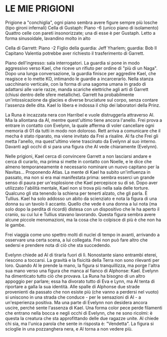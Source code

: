 # LE MIE PRIGIONI

Prigione a "conchiglia", ogni piano sembra avere figure sempre più losche (tipo gironi infernali)
Cella di Gustaph: Piano -6 (unico piano di isolamento)
Quattro celle con pareti insonorizzate; una di esse è per Gustaph. Letto a forma sinusoidale, lavandino molto in alto

Cella di Garrett: Piano -2
Figlio della guardia: Jeff Yharlem; guardia: Bob
Il Capitano Valentia potrebbe aver richiesto il trasferimento di Garrett.

Piano dell'ingresso: sala interrogatori.
La guardia si pone in modo aggressivo verso Kael, che riceve un rifiuto per ordine di "più di un Naga". Dopo una lunga conversazione, la guardia finisce per aggredire Kael, che reagisce e lo mette KO, intimando le guardie a incarcerarlo.
Nella stanza uacchinario verticale, con la forma di una sagoma umana in grado di adattarsi alle varie razze, manda scariche elettriche agli arti di Garrett (chiusi dentro delle sfere metalliche).
Garrett ha probabilmente un'intossicazione da glacies e diverse bruciature sul corpo, senza contare l'assenza delle dita. Kael lo libera e indossa il chip dei laboratori della Prinz.

La Runa è incazzata nera con Harribel e vuole distruggerla attraverso Al. Mia la allontana da Al, mentre quest'ultimo tiene ancora l'anello.
Frei prova a entrare in contatto con Evelynn, la quale afferma di voler cancellare ogni memoria di 01 da tutti in modo non doloroso.
Rett arriva a comunicare che il mecha è stato riparato, ma viene invitato da Frei a risalire. Al fa che Frei gli metta l'anello, ma quest'ultimo viene trascinato da Evelynn al suo interno.
Davanti agli occhi di si para una figura che Al vede chiaramente (Evelynn).

Nelle prigioni, Kael cerca di convincere Garrett a non lasciarsi andare e cerca di curarlo, ma prima si mette in contatto con Noelle, e le dice che almeno temporaneamente è necessario nominare un nuovo capitano per la Navitas... Proponendo Atlas.
La mente di Kael ha subito un'influenza in passato, ma non si era mai manifestata prima: sembra esserci un grande senso di paura per un'esplosione che Kael percepisce su di sé.
Dopo aver utilizzato l'abilità mentale, Kael non si trova più nella sala delle torture. Qualcuno gli sta tenendo la schiena per tenerti alzato, che gli parla. È Tullius.
Kael ha solo addosso un abito da scienziato e nota la figura di una donna su un tavolo lì accanto.
Quello che vede è una donna a lui nota (ma solo dopo la perdita di ricordi) distesa con un dispositivo che le ha aperto il cranio, su cui lui e Tullius stavano lavorando. Questa figura sembra avere alcune piccole menomazioni, ma la cosa che lo colpisce di più è che non ha le gambe.

Frei viaggia come uno spettro molti di nuclei di tempo in avanti, arrivando a osservare una certa scena, a lui collegata. Frei non può fare altro che sedersi e prendere nota di ciò che sta succedendo.

Evelynn chiede ad Al di tirarla fuori di lì. Nonostante siano entrambi eterei, riescono a toccarsi. La gravità e la fisicità della Terra non sono rilevanti per loro. Quando Al le prende la mano, la figura si tranquillizza, ma porge l'altra sua mano verso una figura che manca al fianco di Alphonse: Kael.
Evelynn ha dimenticato tutto ciò che provava. La Runa ha bisogno di un altro appoggio per parlare; essa ha divorato tutto di Eva e Lynn, ma Al tenta di riportare a galla la sua identità.
Alle spalle di Alphonse due strade provenienti da passato che non esiste più (che vanno a perdersi nel vuoto) si uniscono in una strada che conduce - per le sensazioni di Al - a un'esperienza positiva. Ma una parte di Evelynn non desidera ancora uscire, perché sente l'assenza di Kael.
Una forma color pece perde filamenti che entrano nella bocca e negli occhi di Evelynn, che ne sono ricolmi: è questa la creatura che sta approfittando delle due ragazze unite.
Al chiede chi sia, ma l'unica parola che sente in risposta è: "Vendetta". La figura si scioglie in una pozzanghera nera, e Al torna a non vedere più.



